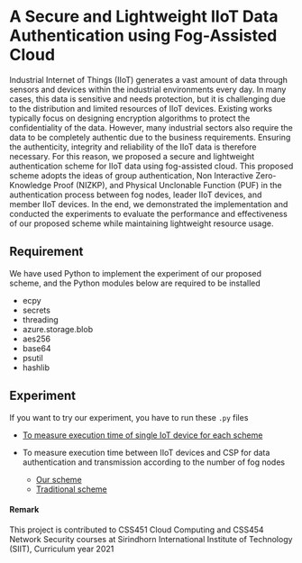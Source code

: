 # A Secure and Lightweight IIoT Data Authentication using Fog-Assisted Cloud

Industrial Internet of Things (IIoT) generates a vast amount of data through sensors and devices within the industrial environments every day. In many cases, this data is sensitive and needs protection, but it is challenging due to the distribution and limited resources of IIoT devices. Existing works typically focus on designing encryption algorithms to protect the confidentiality of the data. However, many industrial sectors also require the data to be completely authentic due to the business requirements. Ensuring the authenticity, integrity and reliability of the IIoT data is therefore necessary. For this reason, we proposed a secure and lightweight authentication scheme for IIoT data using fog-assisted cloud. This proposed scheme adopts the ideas of group authentication, Non Interactive Zero-Knowledge Proof (NIZKP), and Physical Unclonable Function (PUF) in the authentication process between fog nodes, leader IIoT devices, and member IIoT devices. In the end, we demonstrated the implementation and conducted the experiments to evaluate the performance and effectiveness of our proposed scheme while maintaining lightweight resource usage.

## Requirement

We have used Python to implement the experiment of our proposed scheme, and the Python modules below are required to be installed

- ecpy
- secrets
- threading
- azure.storage.blob
- aes256
- base64
- psutil
- hashlib

## Experiment

If you want to try our experiment, you have to run these ```.py``` files

- [To measure execution time of single IoT device for each scheme](./single_iot.py)

- To measure execution time between IIoT devices and CSP for data authentication and transmission according to the number of fog nodes
    - [Our scheme](./cloud.py)
    - [Traditional scheme](./cloud_ecdsa.py)

#### Remark

This project is contributed to CSS451 Cloud Computing and CSS454 Network Security courses at Sirindhorn International Institute of Technology (SIIT), Curriculum year 2021